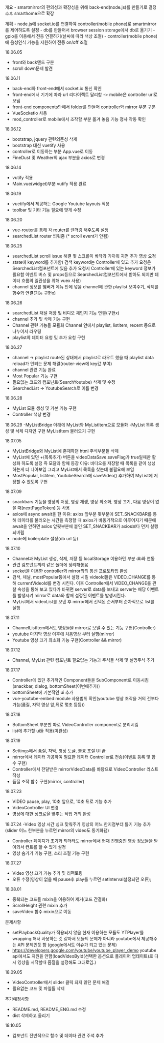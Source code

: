   개요
    - smartmirror의 편의성과 확장성을 위해 back-end(node.js)를 만들기로 결정 추후 smarthome으로 확장

  계획
    - node.js에 socket.io를 연결하여 controller(mobile phone)로 smartmirror를 제어하도록 설정
    - db를 만들어서 browser session storage에서 db로 옮기기
    - gpio를 이용해서 전등 연결하기(날씨에 따라 색상 조절)
    - controller(mobile phone)에 음성인식 기능을 지원하여 전등 on/off 조절  

18.06.05
  - front와 back엔드 구분
  - scroll down문제 발견

18.06.11
  - back-end와 front-end에서 socket.io 통신 확인
  - front-end에서 기기에 따라 url 리다이렉트 달리함 -> mobile은 controller url로 보냄
  - front-end components안에서 folder를 만들어 controller와 mirror 부분 구분
  - VueSocketio 사용
  - mod_controller로 mobile에서 조작할 부분 옮겨 놓음 기능 정사 작동 확인

18.06.12
  - bootstrap, jquery 관련의존성 삭제
  - bootstrap 대신 vuetify 사용
  - controller로 이동하는 부분 App.vue로 이동
  - FineDust 및 Weather의 ajax 부분을 axios로 변경


18.06.14
  - vutify 적용
  - Main.vue(widget)부분 vutify 적용 완료


18.06.19
  - vuetify에서 제공하는 Google Youtube layouts 적용
  - toolbar 및 기타 기능 필요에 맞게 수정


18.06.20
  - vue-router를 통해 각 router를 렌더링 해주도록 설정
  - searchedList router 띄워줌 (* scroll event가 안됨)

18.06.25
  - searchedList scroll issue 해결 및 스크롤이 바닥과 가까워 지면 추가 영상 요청
  - state에 keyword를 추가함( 검색 keyword는 Controller에 있고 추가 요청은 SearchedList컴포넌트에 있음 추가 요청시 Controller에 있는 keyword 정보가 필요함  이벤트 버스 및 props등으로 SearchedList컴포넌트에서 받아도 되지만 데이터 흐름의 일관성을 위해 vuex 사용)
  - channel 정보를 햄버거 메뉴 안에 넣음 channel에 관한 playlist 보여주기, 삭제를 함수와 연결(기능 구현x)


18.06.26
  - searchedList 채널 저장 및 비디오 체인지 기능 연결(구현x)
  - channel 추가 및 삭제 기능 구현
  - Channel 관련 기능들 모듈화 Channel 안에서 playlist, listitem, recent 등으로 나누어서 라우팅
  - playlist의 데이터 요청 및 추가 요청 구현

18.06.27
  - channel -> playlist route된 상태에서 playlist로 라우트 했을 때 playlist data reload가 안되는 문제 해결(router-view에 key값 부여)
  - channel 관련 기능 완료
  - Most Popular 기능 구현
  - 필요없는 코드와 컴포넌트(SearchYoutube) 삭제 및 수정
  - SearchedList -> YoutubeSearch로 이름 변경

18.06.28
  - MyList 모듈 생성 및 기본 기능 구현
  - Controller 색상 변경

18.06.29
  -MyListBridge 아래에 MyList와 MyListItem으로 모듈화
  -MyList 목록 생성 및 삭제 디자인 구현 MyListItem 불러오기 구현


18.07.05
  - MyListBridge와 MyList에 존재하던 html 주석부분들 삭제
  - MyList에 있던 +(목록추가) 버튼을 videoDataSave.saveFlag가 true일때만 활성화 하도록 설정 즉 모달과 함께 등장 이유: 비디오를 저장할 때 목록을 같이 생성하는게 더 나아보임 그리고 MyList에서 목록을 찾는데 불필요해 보임
  - MostPopular, listitem, YoutubeSearch에 saveVideo() 추가하여 MyList에 저장할 수 있도록 구현


18.07.09
  - snackbars 기능을 영상의 저장, 영상 재생, 영상 최소화, 영상 끄기, 다음 영상이 없을 때(nextPageToken) 등 사용
  - axios에 async await을 한 이유: axios 앞부분 뒷부분에 SET_SNACKBAR를 통해 데이터를 불러오는 시간을 측정할 때 axios가 비동기적으로 이루어지기 때문에 await을 안하면 axios 앞뒷부분에 붙인 SET_SNACKBAR가 axios보다 먼저 실행되버림
 - node에 boilerplate 설정(db url 등)

18.07.10
  - Channel과 MyList 생성, 삭제, 저장 등 localStorage 이용하던 부분 db와 연동
  - 관련 컴포넌트끼리 같은 폴더에 정리해놓음
  - socket을 이용한 controller와 mirror와의 통신 프로토타입 완성
  - 검색, 채널, mostPopular등에서 실행 시킬 videoId들은 VIDEO_CHANGE를 통해 currentVideoId를 변경 시킨다. 이후 Controller에서 VIDEO_CHANGE를 관찰 속성을 통해 보고 있다가 바뀌면 server로 data를 보내고
    server는 해당 이벤트를 발생시켜 mirror로 data와 함께 설정된 이벤트를 발생시킨다.
  - MyList에서 videoList를 보낸 후 mirror에서 선택된 순서부터 순차적으로 list를 실행

18.07.11
  - ChannelListItem에서도 영상들을 mirror로 보낼 수 있는 기능 구현(Controller)
  - youtube 마지막 영상 이후에 처음영상 부터 실행(mirror)
  - Youtube 영상 끄기 최소화 기능 구현(Controller && mirror)

18.07.12
  - Channel, MyList 관련 컴포넌트 필요없는 기능과 주석들 삭제 및 설명주석 추가

18.07.17
  - Controller에 있던 추가적인 Component들을 SubComponent로 이동시킴(snackbar, dialog, bottomSheet(이번에추가))
  - bottomSheet에 기본적인 ui 추가
  - vue-youtube-embed module 사용범위 확인(youtube 영상 조작을 거의 전부다 가능(품질, 자막 영상 앞,뒤로 몇초 등등))

18.07.18
  - BottomSheet 부분만 따로 VideoController component로 분리시킴
  - list에 추가할 ui들 적용(미완성)

18.07.19
  - Settings에서 품질, 자막, 영상 토글, 볼륨 조절 UI 끝
  - mirror에서 데이터 가공하여 필요한 데이터 Controller로 전송(이벤트 등록 및 함수 구현)
  - Controller에서 전달받은 mirrorVideoData를 바탕으로 VideoController 리스트 작성
  - 품질 조작 함수 구현(mirror, controller)

18.07.23
  - VIDEO pause, play, 10초 앞으로, 10초 뒤로 기능 추가
  - VideoController UI 변경
  - 영상에 대한 싱크로율 맞추는 작업 거의 완성

18.07.24
  -Video 영상 시간 싱크 맞춰주기 영상의 어느 한지점부터 틀기 기능 추가(slider 어느 한부분을 누르면 mirror의 video도 동기화됌)
  - Controller 페이지가 초기화 되더라도 mirror에서 현재 진행중인 영상 정보들을 받아와서 컨트롤 할 수 있게 설정
  - 영상 숨기기 기능 구현, 소리 조절 기능 구현

18.07.27
  - Video 영상 끄기 기능 추가 및 리펙토링
  - 오류 수정(영상이 없을 때 pause후 play를 누르면 setInterval설정되던 오류);


18.08.01
  - 중복되는 코드들 mixin을 이용하여 제거(코드 간결화)
  - ScrollHeight 관련 mixin 추가
  - saveVideo 함수 mixin으로 이동

  문제사항
  - setPlaybackQuality가 적용되지 않음 현재 이용하는 모듈도 YTPlayer를 wrapping 해서 사용하는 것 같아서 모듈의 문제가 아니라 youtube에서 제공해주는 API 문제인듯 함 (google에서도 이슈가 되고 있는 문제)
  - https://developers.google.com/youtube/youtube_player_demo youtube api에서도 지원을 안함(loadVideoById(선택한 옵션으로 플레이어 업데이트)로 다시 영상을 시작할때 품질을 설정해도 그대로임.)

18.09.05
  - VideoController에서 slider 클릭 되지 않던 문제 해결
  - 필요없는 코드 및 파일들 삭제

  추가예정사항
  - README.md, README_ENG.md 수정
  - dist 삭제하고 올리기

18.10.05
  - 컴포넌트 전반적으로 함수 및 데이타 관련 주석 추가
